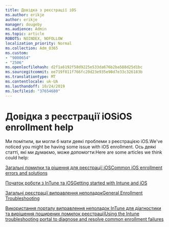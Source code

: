 ```yaml
---
title: Довідка з реєстрації iOS
ms.author: erikje
author: erikje
manager: dougeby
ms.audience: Admin
ms.topic: article
ROBOTS: NOINDEX, NOFOLLOW
localization_priority: Normal
ms.collection: Adm_O365
ms.custom:
- "9000654"
- "2506"
ms.openlocfilehash: d2f1a6192f58d9225e533da676b2ba588d25d1bc
ms.sourcegitcommit: ee719f011f766fc20d23e935e98d7e33c326183b
ms.translationtype: MT
ms.contentlocale: uk-UA
ms.lasthandoff: 10/24/2019
ms.locfileid: "37654680"
---
```

# <a name="ios-enrollment-help"></a><span data-ttu-id="f9f46-102">Довідка з реєстрації iOS</span><span class="sxs-lookup"><span data-stu-id="f9f46-102">iOS enrollment help</span></span>

<span data-ttu-id="f9f46-103">Ми помітили, ви могли б мати деякі проблеми з реєстрацією iOS.</span><span class="sxs-lookup"><span data-stu-id="f9f46-103">We've noticed you might be having some issue with iOS enrollment.</span></span> <span data-ttu-id="f9f46-104">Ось деякі статті, які ми думаємо, може допомогти:</span><span class="sxs-lookup"><span data-stu-id="f9f46-104">Here are some articles we think could help:</span></span> 

[<span data-ttu-id="f9f46-105">Загальні помилки та рішення для реєстрації iOS</span><span class="sxs-lookup"><span data-stu-id="f9f46-105">Common iOS enrollment errors and solutions</span></span>](https://support.microsoft.com/help/4039809/troubleshooting-ios-device-enrollment-in-intune)

[<span data-ttu-id="f9f46-106">Початок роботи з InTune та iOS</span><span class="sxs-lookup"><span data-stu-id="f9f46-106">Getting started with Intune and iOS</span></span>](https://docs.microsoft.com/intune/enrollment/ios-enroll)

[<span data-ttu-id="f9f46-107">Загальні реєстрації виправлення неполадок</span><span class="sxs-lookup"><span data-stu-id="f9f46-107">General Enrollment Troubleshooting</span></span>](https://docs.microsoft.com/intune/enrollment/troubleshoot-device-enrollment-in-intune)

[<span data-ttu-id="f9f46-108">Використання порталу виправлення неполадок InTune для діагностики та вирішення поширених помилок реєстрації</span><span class="sxs-lookup"><span data-stu-id="f9f46-108">Using the Intune troubleshooting portal to diagnose and resolve common enrollment failures</span></span>](https://docs.microsoft.com/intune/help-desk-operators)